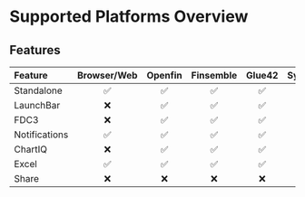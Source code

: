 # Supported Platforms Overview

## Features

| Feature       |    Browser/Web     |      Openfin       |     Finsemble      |       Glue42       |      Symphony      |
| :------------ | :----------------: | :----------------: | :----------------: | :----------------: | :----------------: |
| Standalone    | :white_check_mark: | :white_check_mark: | :white_check_mark: | :white_check_mark: |        :x:         |
| LaunchBar     |        :x:         | :white_check_mark: | :white_check_mark: | :white_check_mark: |        :x:         |
| FDC3          |        :x:         | :white_check_mark: | :white_check_mark: | :white_check_mark: |        :x:         |
| Notifications | :white_check_mark: | :white_check_mark: | :white_check_mark: | :white_check_mark: | :white_check_mark: |
| ChartIQ       |        :x:         | :white_check_mark: | :white_check_mark: | :white_check_mark: | :white_check_mark: |
| Excel         | :white_check_mark: | :white_check_mark: | :white_check_mark: | :white_check_mark: | :white_check_mark: |
| Share         |        :x:         |        :x:         |        :x:         |        :x:         | :white_check_mark: |